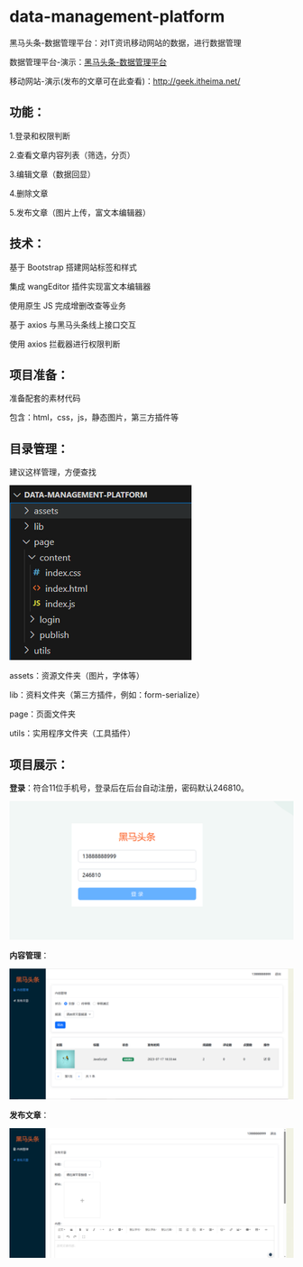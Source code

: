 # data-management-platform
黑马头条-数据管理平台：对IT资讯移动网站的数据，进行数据管理

数据管理平台-演示：[黑马头条-数据管理平台 ](https://1941289645.github.io/data-management-platform/page/login/)

移动网站-演示(发布的文章可在此查看)：[http://](http://geek.itheima.net/)[geek.itheima.net](http://geek.itheima.net/)[/](http://geek.itheima.net/)

## 功能：

1.登录和权限判断

2.查看文章内容列表（筛选，分页）

3.编辑文章（数据回显）

4.删除文章

5.发布文章（图片上传，富文本编辑器）

## 技术：

基于 Bootstrap 搭建网站标签和样式

集成 wangEditor 插件实现富文本编辑器

使用原生 JS 完成增删改查等业务

基于 axios 与黑马头条线上接口交互

使用 axios 拦截器进行权限判断

## 项目准备：

准备配套的素材代码

包含：html，css，js，静态图片，第三方插件等



## 目录管理：

建议这样管理，方便查找

![image-20230809160353621](assets/image-20230809160353621.png)

assets：资源文件夹（图片，字体等）

lib：资料文件夹（第三方插件，例如：form-serialize）

page：页面文件夹

utils：实用程序文件夹（工具插件）

## 项目展示：

**登录**：符合11位手机号，登录后在后台自动注册，密码默认246810。

![image-20230810222523810](assets/image-20230810222523810.png)

**内容管理**：

![image-20230810222857680](assets/image-20230810222857680.png)

**发布文章**：

![image-20230810222915015](assets/image-20230810222915015.png)
